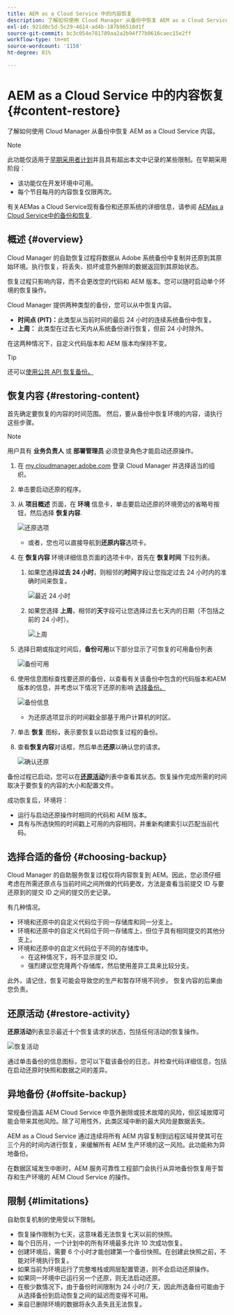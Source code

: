 ```yaml
---
title: AEM as a Cloud Service 中的内容恢复
description: 了解如何使用 Cloud Manager 从备份中恢复 AEM as a Cloud Service 内容。
exl-id: 921d0c5d-5c29-4614-ad4b-187b96518d1f
source-git-commit: bc3c054e781789aa2a2b94f77b0616caec15e2ff
workflow-type: tm+mt
source-wordcount: '1158'
ht-degree: 81%

---
```



# AEM as a Cloud Service 中的内容恢复 {#content-restore}

了解如何使用 Cloud Manager 从备份中恢复 AEM as a Cloud Service 内容。

>[!NOTE]
>
>此功能仅适用于[早期采用者计划](/help/implementing/cloud-manager/release-notes/current.md#early-adoption)并且具有超出本文中记录的某些限制。在早期采用阶段：
>
>* 该功能仅在开发环境中可用。
>* 每个节目每月的内容恢复仅限两次。
>
>有关AEMas a Cloud Service现有备份和还原系统的详细信息，请参阅 [AEMas a Cloud Service中的备份和恢复](/help/operations/backup.md).

## 概述 {#overview}

Cloud Manager 的自助恢复过程将数据从 Adobe 系统备份中复制并还原到其原始环境。执行恢复，将丢失、损坏或意外删除的数据返回到其原始状态。

恢复过程只影响内容，而不会更改您的代码和 AEM 版本。您可以随时启动单个环境的恢复操作。

Cloud Manager 提供两种类型的备份，您可以从中恢复内容。

* **时间点 (PIT)：**&#x200B;此类型从当前时间的最后 24 小时的连续系统备份中恢复。
* **上周：** 此类型在过去七天内从系统备份进行恢复，但前 24 小时除外。

在这两种情况下，自定义代码版本和 AEM 版本均保持不变。

>[!TIP]
>
>还可以[使用公共 API 恢复备份。](https://developer.adobe.com/experience-cloud/cloud-manager/reference/api/)

## 恢复内容 {#restoring-content}

首先确定要恢复的内容的时间范围。 然后，要从备份中恢复环境的内容，请执行这些步骤。

>[!NOTE]
>
>用户具有 **业务负责人** 或 **部署管理员** 必须登录角色才能启动还原操作。

1. 在 [my.cloudmanager.adobe.com](https://my.cloudmanager.adobe.com/) 登录 Cloud Manager 并选择适当的组织。

1. 单击要启动还原的程序。

1. 从 **项目概述** 页面，在 **环境** 信息卡，单击要启动还原的环境旁边的省略号按钮，然后选择 **恢复内容**.

   ![还原选项](assets/backup-option.png)

   * 或者，您也可以直接导航到&#x200B;**还原内容**&#x200B;选项卡。

1. 在 **恢复内容** 环境详细信息页面的选项卡中，首先在 **恢复时间** 下拉列表。

   1. 如果您选择&#x200B;**过去 24 小时**，则相邻的&#x200B;**时间**&#x200B;字段让您指定过去 24 小时内的准确时间来恢复。

      ![最近 24 小时](assets/backup-time.png)

   1. 如果您选择 **上周**，相邻的&#x200B;**天**&#x200B;字段可让您选择过去七天内的日期（不包括之前的 24 小时）。

      ![上周](assets/backup-date.png)

1. 选择日期或指定时间后，**备份可用**&#x200B;以下部分显示了可恢复的可用备份列表

   ![备份可用](assets/backup-available.png)

1. 使用信息图标查找要还原的备份，以查看有关该备份中包含的代码版本和AEM版本的信息，并考虑以下情况下还原的影响 [选择备份。](#choosing-the-right-backup)

   ![备份信息](assets/backup-info.png)

   * 为还原选项显示的时间戳全部基于用户计算机的时区。

1. 单击 **恢复** 图标，表示要恢复以启动恢复过程的备份。

1. 查看&#x200B;**恢复内容**&#x200B;对话框，然后单击&#x200B;**还原**&#x200B;以确认您的请求。

   ![确认还原](assets/backup-restore.png)

备份过程已启动，您可以在&#x200B;**[还原活动](#restore-activity)**&#x200B;列表中查看其状态。恢复操作完成所需的时间取决于要恢复的内容的大小和配置文件。

成功恢复后，环境将：

* 运行与启动还原操作时相同的代码和 AEM 版本。
* 具有与所选快照的时间戳上可用的内容相同，并重新构建索引以匹配当前代码。

## 选择合适的备份 {#choosing-backup}

Cloud Manager 的自助服务恢复过程仅将内容恢复到 AEM。因此，您必须仔细考虑在所需还原点与当前时间之间所做的代码更改，方法是查看当前提交 ID 与要还原到的提交 ID 之间的提交历史记录。

有几种情况。

* 环境和还原中的自定义代码位于同一存储库和同一分支上。
* 环境和还原中的自定义代码位于同一存储库上，但位于具有相同提交的其他分支上。
* 环境和还原中的自定义代码位于不同的存储库中。
   * 在这种情况下，将不显示提交 ID。
   * 强烈建议您克隆两个存储库，然后使用差异工具来比较分支。

此外，请记住，恢复可能会导致您的生产和暂存环境不同步。 恢复内容的后果由您负责。

## 还原活动 {#restore-activity}

**还原活动**&#x200B;列表显示最近十个恢复请求的状态，包括任何活动的恢复操作。

![恢复活动](assets/backup-activity.png)

通过单击备份的信息图标，您可以下载该备份的日志，并检查代码详细信息，包括在启动还原时快照和数据之间的差异。

## 异地备份 {#offsite-backup}

常规备份涵盖 AEM Cloud Service 中意外删除或技术故障的风险，但区域故障可能会带来其他风险。除了可用性外，此类区域中断的最大风险是数据丢失。

AEM as a Cloud Service 通过连续将所有 AEM 内容复制到远程区域并使其可在三个月的时间内进行恢复，来缓解所有 AEM 生产环境的这一风险。此功能称为异地备份。

在数据区域发生中断时，AEM 服务可靠性工程部门会执行从异地备份恢复用于暂存和生产环境的 AEM Cloud Service 的操作。

## 限制 {#limitations}

自助恢复机制的使用受以下限制。

* 恢复操作限制为七天，这意味着无法恢复七天以前的快照。
* 每个日历月，一个计划中的所有环境最多允许 10 次成功恢复。
* 创建环境后，需要 6 个小时才能创建第一个备份快照。在创建此快照之前，不能对环境执行恢复。
* 如果当前为环境运行了完整堆栈或网层配置管道，则不会启动还原操作。
* 如果同一环境中已运行另一个还原，则无法启动还原。
* 在极少数情况下，由于备份时间限制为 24 小时/7 天，因此所选备份可能由于从选择备份到启动恢复之间的延迟而变得不可用。
* 来自已删除环境的数据将永久丢失且无法恢复。
